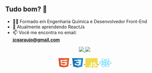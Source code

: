 ## Tudo bom? 👋

- 👨‍💻 Formado em Engenharia Química e Desenvolvedor Front-End
- 🌱 Atualmente aprendendo ReactJs
- 📫 Você me encontra no email: <div><strong>jcqaraujo@gmail.com</strong></div>

<div align="center">
  <a href="https://github.com/julioqueirozdev">
  <img height="180em" src="https://github-readme-stats.vercel.app/api?username=julioqueirozdev&show_icons=true&theme=dark&include_all_commits=true&count_private=true"/>
  <img height="180em" src="https://github-readme-stats.vercel.app/api/top-langs/?username=julioqueirozdev&layout=compact&langs_count=7&theme=dark"/>
</div>

  <div style="display: inline_block" align='center' ><br>
  <img align="center" alt="Rafa-HTML" height="30" width="40" src="https://raw.githubusercontent.com/devicons/devicon/master/icons/html5/html5-original.svg">
  <img align="center" alt="Rafa-CSS" height="30" width="40" src="https://raw.githubusercontent.com/devicons/devicon/master/icons/css3/css3-original.svg">
  <img align="center" alt="Rafa-Js" height="30" width="40" src="https://raw.githubusercontent.com/devicons/devicon/master/icons/javascript/javascript-plain.svg">
  <img align="center" alt="Rafa-React" height="30" width="40" src="https://raw.githubusercontent.com/devicons/devicon/master/icons/react/react-original.svg">
</div>
<!--
**julioqueirozdev/julioqueirozdev** is a ✨ _special_ ✨ repository because its `README.md` (this file) appears on your GitHub profile.

Here are some ideas to get you started:

- 🔭 I’m currently working on ...
- 🌱 I’m currently learning ...
- 👯 I’m looking to collaborate on ...
- 🤔 I’m looking for help with ...
- 💬 Ask me about ...
- 📫 How to reach me: ...
- 😄 Pronouns: ...
- ⚡ Fun fact: ...
-->
